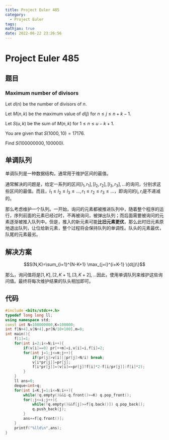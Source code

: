 ```yaml
---
title: Project Euler 485
category:
  - Project Euler
tags:
mathjax: true
date: 2022-06-22 23:26:56
---
```


<escape><!-- more --></escape>

# Project Euler 485

## 题目

### Maximum number of divisors

Let $d(n)$ be the number of divisors of $n$.

Let $M(n,k)$ be the maximum value of $d(j)$ for $n \le j \le n+k-1$.

Let $S(u,k)$ be the sum of $M(n,k)$ for $1 \le n \le u-k+1$.

You are given that $S(1000,10)=17176$.

Find $S(100 000 000,100 000)$.

## 单调队列

单调队列是一种数据结构，通常用于维护区间的最值。

通常解决的问题是，给定一系列的区间$[l_1,r_1],[l_2,r_2],[l_3,r_3],\dots$的询问，分别求这些区间的最值。而且，$l_1\le l_2\le l_3\le \dots,r_1\le r_2\le r_3\le \dots$，即询问的$l_i,r_i$是不递减的。

那么考虑维护一个队列。一开始，询问的元素都被推进队列中，随着整个程序的运行，序列前面的元素已经过时，不再被询问，被弹出队列；而后面需要被询问的元素逐渐被推入队列中。但是，推入的新元素可能**比旧元素更优**，那么此时旧元素原地退出队列，让位给新元素，整个过程将会保持队列的单调性。队头的元素最优，队尾的元素最劣。

## 解决方案

$$S(N,K)=\sum_{i=1}^{N-K+1} \max_{j=i}^{i+K-1} \{d(j)\}$$

那么，询问值将是$[1,K],[2,K+1],[3,K+2],\dots$因此，使用单调队列来维护这些询问值。最终将每次维护结果的队头相加即可。

## 代码

```C++
#include <bits/stdc++.h>
typedef long long ll;
using namespace std;
const int N=100000000,K=100000;
int f[N+4],v[N+4],pr[N/10+100],m=0;
int main(){
    f[1]=1;
    for(int i=2;i<=N;i++){
        if(v[i]==0) pr[++m]=i,v[i]=i,f[i]=2;
        for(int j=1;j<=m;j++){
            if(pr[j]>v[i]||pr[j]>N/i) break;
            v[i*pr[j]]=pr[j];
            f[i*pr[j]]=(v[i]==pr[j]?f[i]*2-f[i/pr[j]]:f[i]*2);
        }
    }
    ll ans=0;
    deque<int>q;
    for(int i=K,j=1;i<=N;i++){
        while(!q.empty()&&i-q.front()>=K) q.pop_front();
        for(;j<=i;j++){
            while(!q.empty()&&f[j]>=f[q.back()]) q.pop_back();
            q.push_back(j);
        }
        ans+=f[q.front()];
    }
    printf("%lld\n",ans);
}
```
